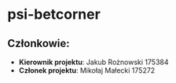 # psi-betcorner
## Członkowie:
- **Kierownik projektu**: Jakub Rożnowski 175384
- **Członek projektu**: Mikołaj Małecki 175272
